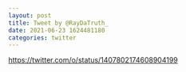 ```yaml
--- 
layout: post 
title: Tweet by @RayDaTruth_ 
date: 2021-06-23 1624481180 
categories: twitter 
--- 
```

https://twitter.com/o/status/1407802174608904199
